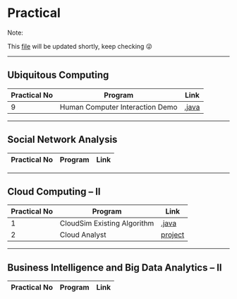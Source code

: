 # Practical
Note:

This [file](https://github.com/bhupendpatil/Practice/blob/master/Practical.md) will be updated shortly, keep checking :stuck_out_tongue_winking_eye:

___
## Ubiquitous Computing
Practical No | Program | Link
-- | -- | --
9 | Human Computer Interaction Demo | [.java](https://github.com/bhupendpatil/Practice/tree/master/Java/CloseableSimpleWarning.java)

___
## Social Network Analysis
Practical No | Program | Link
-- | -- | --

___
## Cloud Computing – II
Practical No | Program | Link
-- | -- | --
1 | CloudSim Existing Algorithm | [.java](https://github.com/bhupendpatil/Practice/blob/master/Java/CloudSimExistingAlgo.java)
2 | Cloud Analyst | [project](https://github.com/bhupendpatil/Practice/tree/master/Other/CloudAnalyst)

___
## Business Intelligence and Big Data Analytics – II
Practical No | Program | Link
-- | -- | --

